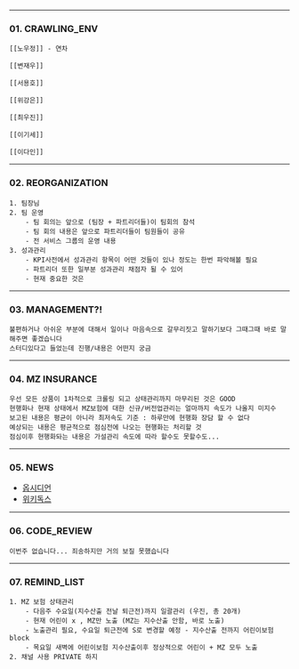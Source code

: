 
--- 
### 01. CRAWLING_ENV
	
	[[노우정]] - 연차
	
	[[변재우]]
	
	[[서용호]]
	 
	[[위강은]]
	
	[[최우진]] 
	
	[[이기세]]
	
	[[이다인]]
	
---
### 02. REORGANIZATION

	1. 팀장님
	2. 팀 운영
		- 팀 회의는 앞으로 (팀장 + 파트리더들)이 팀회의 참석
		- 팀 회의 내용은 앞으로 파트리더들이 팀원들이 공유 
		- 전 서비스 그룹의 운영 내용
	3. 성과관리
		- KPI사전에서 성과관리 항목이 어떤 것들이 있나 정도는 한번 파악해볼 필요
		- 파트리더 또한 일부분 성과관리 채점자 될 수 있어
		- 현재 중요한 것은 
---
### 03. MANAGEMENT?!

	불편하거나 아쉬운 부분에 대해서 일이나 마음속으로 갈무리짓고 말하기보다 그때그때 바로 말해주면 좋겠습니다
	스터디있다고 들었는데 진행/내용은 어떤지 궁금

---
### 04. MZ INSURANCE

	우선 모든 상품이 1차적으로 크롤링 되고 상태관리까지 마무리된 것은 GOOD
	현행화나 현재 상태에서 MZ보험에 대한 신규/버전업관리는 얼마까지 속도가 나올지 미지수
	보고된 내용은 평균이 아니라 최저속도 기준 : 하루만에 현행화 장담 할 수 없다
	예상되는 내용은 평균적으로 점심전에 나오는 현행화는 처리할 것 
	점심이후 현행화돠는 내용은 가설관리 속도에 따라 할수도 못할수도...

---
### 05. NEWS

- [옵시디언](https://obsidian.md/publish)
- [위키독스](https://wikidocs.net/)

---
### 06. CODE_REVIEW

	이번주 없습니다... 죄송하지만 거의 보질 못했습니다 

---
### 07. REMIND_LIST

	1. MZ 보험 상태관리 
		- 다음주 수요일(지수산출 전날 퇴근전)까지 일괄관리 (우진, 총 20개)
		- 현재 어린이 x , MZ만 노출 (MZ는 지수산출 안함, 바로 노출)
		- 노출관리 필요, 수요일 퇴근전에 S로 변경할 예정 - 지수산출 전까지 어린이보험 block
		- 목요일 새벽에 어린이보험 지수산출이후 정상적으로 어린이 + MZ 모두 노출
	2. 채널 사용 PRIVATE 하지

